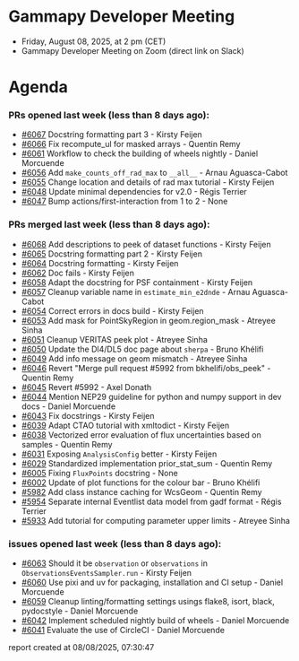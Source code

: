 # Gammapy Developer Meeting 
 * Friday, August 08, 2025, at 2 pm (CET) 
 * Gammapy Developer Meeting on Zoom (direct link on Slack) 
# Agenda

### PRs opened last week (less than 8 days ago): 
* [#6067](https://github.com/gammapy/gammapy/pull/6067) Docstring formatting part 3 - Kirsty Feijen
* [#6066](https://github.com/gammapy/gammapy/pull/6066) Fix recompute_ul for masked arrays - Quentin Remy
* [#6061](https://github.com/gammapy/gammapy/pull/6061) Workflow to check the building of wheels nightly - Daniel Morcuende
* [#6056](https://github.com/gammapy/gammapy/pull/6056) Add `make_counts_off_rad_max` to `__all__` - Arnau Aguasca-Cabot
* [#6055](https://github.com/gammapy/gammapy/pull/6055) Change location and details of rad max tutorial - Kirsty Feijen
* [#6048](https://github.com/gammapy/gammapy/pull/6048) Update minimal dependencies for v2.0 - Régis Terrier
* [#6047](https://github.com/gammapy/gammapy/pull/6047) Bump actions/first-interaction from 1 to 2 - None

### PRs merged last week (less than 8 days ago): 
* [#6068](https://github.com/gammapy/gammapy/pull/6068) Add descriptions to peek of dataset functions - Kirsty Feijen
* [#6065](https://github.com/gammapy/gammapy/pull/6065) Docstring formatting part 2 - Kirsty Feijen
* [#6064](https://github.com/gammapy/gammapy/pull/6064) Docstring formatting - Kirsty Feijen
* [#6062](https://github.com/gammapy/gammapy/pull/6062) Doc fails - Kirsty Feijen
* [#6058](https://github.com/gammapy/gammapy/pull/6058) Adapt the docstring for PSF containment - Kirsty Feijen
* [#6057](https://github.com/gammapy/gammapy/pull/6057) Cleanup variable name in `estimate_min_e2dnde`  - Arnau Aguasca-Cabot
* [#6054](https://github.com/gammapy/gammapy/pull/6054) Correct errors in docs build - Kirsty Feijen
* [#6053](https://github.com/gammapy/gammapy/pull/6053) Add mask for PointSkyRegion in geom.region_mask - Atreyee Sinha
* [#6051](https://github.com/gammapy/gammapy/pull/6051) Cleanup VERITAS peek plot - Atreyee Sinha
* [#6050](https://github.com/gammapy/gammapy/pull/6050) Update the Dl4/DL5 doc page about `sherpa` - Bruno Khélifi
* [#6049](https://github.com/gammapy/gammapy/pull/6049) Add info message on geom mismatch - Atreyee Sinha
* [#6046](https://github.com/gammapy/gammapy/pull/6046) Revert "Merge pull request #5992 from bkhelifi/obs_peek" - Quentin Remy
* [#6045](https://github.com/gammapy/gammapy/pull/6045) Revert #5992 - Axel Donath
* [#6044](https://github.com/gammapy/gammapy/pull/6044) Mention NEP29 guideline for python and numpy support in dev docs - Daniel Morcuende
* [#6043](https://github.com/gammapy/gammapy/pull/6043) Fix docstrings - Kirsty Feijen
* [#6039](https://github.com/gammapy/gammapy/pull/6039) Adapt CTAO tutorial with xmltodict - Kirsty Feijen
* [#6038](https://github.com/gammapy/gammapy/pull/6038) Vectorized error evaluation of flux uncertainties based on samples - Quentin Remy
* [#6031](https://github.com/gammapy/gammapy/pull/6031) Exposing `AnalysisConfig` better - Kirsty Feijen
* [#6029](https://github.com/gammapy/gammapy/pull/6029) Standardized implementation prior_stat_sum - Quentin Remy
* [#6005](https://github.com/gammapy/gammapy/pull/6005) Fixing `FluxPoints` docstring - None
* [#6002](https://github.com/gammapy/gammapy/pull/6002) Update of plot functions for the colour bar - Bruno Khélifi
* [#5982](https://github.com/gammapy/gammapy/pull/5982) Add class instance caching for WcsGeom - Quentin Remy
* [#5954](https://github.com/gammapy/gammapy/pull/5954) Separate internal Eventlist data model from gadf format - Régis Terrier
* [#5933](https://github.com/gammapy/gammapy/pull/5933) Add tutorial for computing parameter upper limits - Atreyee Sinha

### issues opened last week (less than 8 days ago): 
* [#6063](https://github.com/gammapy/gammapy/issues/6063) Should it be `observation` or `observations` in `ObservationsEventsSampler.run` - Kirsty Feijen
* [#6060](https://github.com/gammapy/gammapy/issues/6060) Use pixi and uv for packaging, installation and CI setup - Daniel Morcuende
* [#6059](https://github.com/gammapy/gammapy/issues/6059) Cleanup linting/formatting settings usings flake8, isort, black, pydocstyle - Daniel Morcuende
* [#6042](https://github.com/gammapy/gammapy/issues/6042) Implement scheduled nightly build of wheels - Daniel Morcuende
* [#6041](https://github.com/gammapy/gammapy/issues/6041) Evaluate the use of CircleCI - Daniel Morcuende

 report created at 08/08/2025, 07:30:47